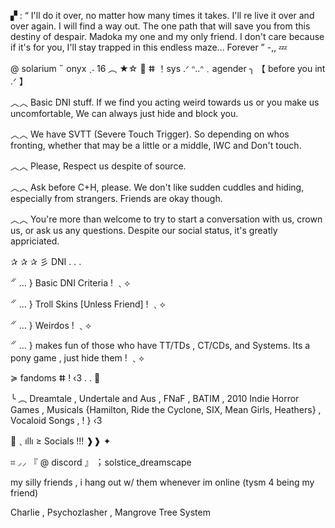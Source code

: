 ▞ : “ I'll do it over, no matter how many times it takes. I'll re live it over and over again. I will find a way out. The one path that will save you from this destiny of despair. Madoka my one and my only friend. I don't care because if it's for you, I'll stay trapped in this endless maze... Forever ”  -,, 💤

@ solarium ˶ onyx ˎ˗ 16 ︵ ★☆
💫 ⵌ ！sys .ᐟ ᐢ..ᐢ﹒agender ╮
【 before you int .ᐟ 】

︿︿ Basic DNI stuff. If we find you acting weird towards us or you make us uncomfortable, We can always just hide and block you.

︿︿ We have SVTT (Severe Touch Trigger). So depending on whos fronting, whether that may be a little or a middle, IWC and Don't touch.

︿︿ Please, Respect us despite of source.

︿︿ Ask before C+H, please. We don't like sudden cuddles and hiding, especially from strangers. Friends are okay though.

︿︿ You're more than welcome to try to start a conversation with us, crown us, or ask us any questions. Despite our social status, it's greatly appriciated.

✰ ✰ ✰ 彡 DNI . . .

𝄓 ... } Basic DNI Criteria ! ﹑⟡

𝄓 ... } Troll Skins [Unless Friend] ! ﹑⟡

𝄓 ... } Weirdos ! ﹑⟡

𝄓 ... } makes fun of those who have TT/TDs , CT/CDs, and Systems. Its a pony game , just hide them ! ﹑⟡

≽ fandoms ⵌ ! ‹3 . . 🎈

╰ ︵ Dreamtale  ,  Undertale and Aus  ,  FNaF , BATIM , 2010 Indie Horror Games ,  Musicals {Hamilton, Ride the Cyclone, SIX, Mean Girls, Heathers}  ,  Vocaloid Songs  ,   ! } ‹3

📼﹑ıllı ≥ Socials !!! ❱❱ ✦

⌗ ⸝⸝ 『 @ discord 』︔︉ solstice_dreamscape


my silly friends , i hang out w/ them whenever im online (tysm 4 being my friend)

Charlie  ,  Psychozlasher  ,  Mangrove Tree System
